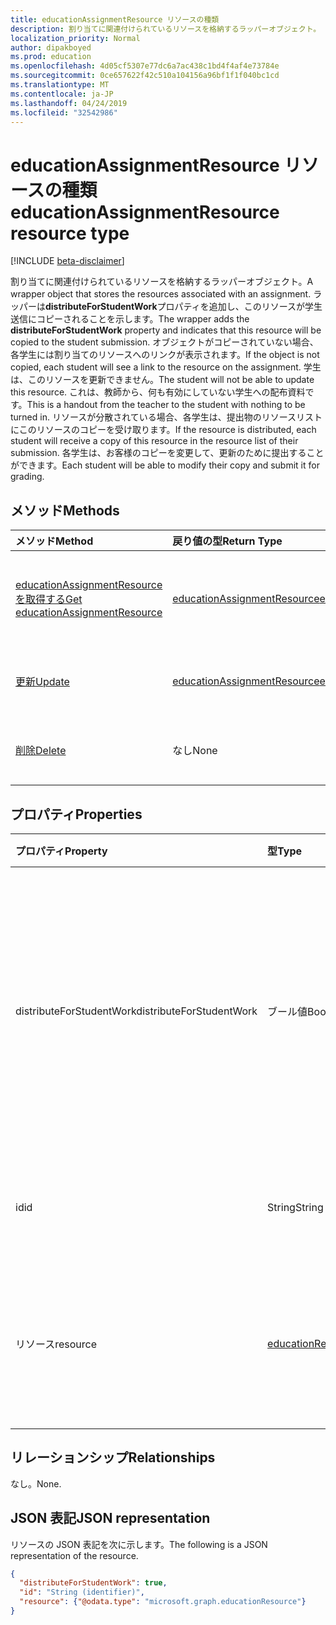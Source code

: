 ```yaml
---
title: educationAssignmentResource リソースの種類
description: 割り当てに関連付けられているリソースを格納するラッパーオブジェクト。 ラッパーは**distributeForStudentWork**プロパティを追加し、このリソースが
localization_priority: Normal
author: dipakboyed
ms.prod: education
ms.openlocfilehash: 4d05cf5307e77dc6a7ac438c1bd4f4af4e73784e
ms.sourcegitcommit: 0ce657622f42c510a104156a96bf1f1f040bc1cd
ms.translationtype: MT
ms.contentlocale: ja-JP
ms.lasthandoff: 04/24/2019
ms.locfileid: "32542986"
---
```

# <a name="educationassignmentresource-resource-type"></a><span data-ttu-id="48f2b-104">educationAssignmentResource リソースの種類</span><span class="sxs-lookup"><span data-stu-id="48f2b-104">educationAssignmentResource resource type</span></span>

[!INCLUDE [beta-disclaimer](../../includes/beta-disclaimer.md)]

<span data-ttu-id="48f2b-105">割り当てに関連付けられているリソースを格納するラッパーオブジェクト。</span><span class="sxs-lookup"><span data-stu-id="48f2b-105">A wrapper object that stores the resources associated with an assignment.</span></span> <span data-ttu-id="48f2b-106">ラッパーは**distributeForStudentWork**プロパティを追加し、このリソースが学生送信にコピーされることを示します。</span><span class="sxs-lookup"><span data-stu-id="48f2b-106">The wrapper adds the **distributeForStudentWork** property and indicates that this resource will be copied to the student submission.</span></span>  <span data-ttu-id="48f2b-107">オブジェクトがコピーされていない場合、各学生には割り当てのリソースへのリンクが表示されます。</span><span class="sxs-lookup"><span data-stu-id="48f2b-107">If the object is not copied, each student will see a link to the resource on the assignment.</span></span> <span data-ttu-id="48f2b-108">学生は、このリソースを更新できません。</span><span class="sxs-lookup"><span data-stu-id="48f2b-108">The student will not be able to update this resource.</span></span> <span data-ttu-id="48f2b-109">これは、教師から、何も有効にしていない学生への配布資料です。</span><span class="sxs-lookup"><span data-stu-id="48f2b-109">This is a handout from the teacher to the student with nothing to be turned in.</span></span> <span data-ttu-id="48f2b-110">リソースが分散されている場合、各学生は、提出物のリソースリストにこのリソースのコピーを受け取ります。</span><span class="sxs-lookup"><span data-stu-id="48f2b-110">If the resource is distributed, each student will receive a copy of this resource in the resource list of their submission.</span></span> <span data-ttu-id="48f2b-111">各学生は、お客様のコピーを変更して、更新のために提出することができます。</span><span class="sxs-lookup"><span data-stu-id="48f2b-111">Each student will be able to modify their copy and submit it for grading.</span></span>


## <a name="methods"></a><span data-ttu-id="48f2b-112">メソッド</span><span class="sxs-lookup"><span data-stu-id="48f2b-112">Methods</span></span>

| <span data-ttu-id="48f2b-113">メソッド</span><span class="sxs-lookup"><span data-stu-id="48f2b-113">Method</span></span>           | <span data-ttu-id="48f2b-114">戻り値の型</span><span class="sxs-lookup"><span data-stu-id="48f2b-114">Return Type</span></span>    |<span data-ttu-id="48f2b-115">説明</span><span class="sxs-lookup"><span data-stu-id="48f2b-115">Description</span></span>|
|:---------------|:--------|:----------|
|[<span data-ttu-id="48f2b-116">educationAssignmentResource を取得する</span><span class="sxs-lookup"><span data-stu-id="48f2b-116">Get educationAssignmentResource</span></span>](../api/educationassignmentresource-get.md) | [<span data-ttu-id="48f2b-117">educationAssignmentResource</span><span class="sxs-lookup"><span data-stu-id="48f2b-117">educationAssignmentResource</span></span>](educationassignmentresource.md) |<span data-ttu-id="48f2b-118">**educationAssignmentResource**オブジェクトのプロパティとリレーションシップを読み取ります。</span><span class="sxs-lookup"><span data-stu-id="48f2b-118">Read properties and relationships of an **educationAssignmentResource** object.</span></span>|
|[<span data-ttu-id="48f2b-119">更新</span><span class="sxs-lookup"><span data-stu-id="48f2b-119">Update</span></span>](../api/educationassignmentresource-update.md) | [<span data-ttu-id="48f2b-120">educationAssignmentResource</span><span class="sxs-lookup"><span data-stu-id="48f2b-120">educationAssignmentResource</span></span>](educationassignmentresource.md) |<span data-ttu-id="48f2b-121">**educationAssignmentResource**オブジェクトを更新します。</span><span class="sxs-lookup"><span data-stu-id="48f2b-121">Update an **educationAssignmentResource** object.</span></span> |
|[<span data-ttu-id="48f2b-122">削除</span><span class="sxs-lookup"><span data-stu-id="48f2b-122">Delete</span></span>](../api/educationassignmentresource-delete.md) | <span data-ttu-id="48f2b-123">なし</span><span class="sxs-lookup"><span data-stu-id="48f2b-123">None</span></span> |<span data-ttu-id="48f2b-124">**educationAssignmentResource**オブジェクトを削除します。</span><span class="sxs-lookup"><span data-stu-id="48f2b-124">Delete an **educationAssignmentResource** object.</span></span> |

## <a name="properties"></a><span data-ttu-id="48f2b-125">プロパティ</span><span class="sxs-lookup"><span data-stu-id="48f2b-125">Properties</span></span>
| <span data-ttu-id="48f2b-126">プロパティ</span><span class="sxs-lookup"><span data-stu-id="48f2b-126">Property</span></span>     | <span data-ttu-id="48f2b-127">型</span><span class="sxs-lookup"><span data-stu-id="48f2b-127">Type</span></span>   |<span data-ttu-id="48f2b-128">説明</span><span class="sxs-lookup"><span data-stu-id="48f2b-128">Description</span></span>|
|:---------------|:--------|:----------|
|<span data-ttu-id="48f2b-129">distributeForStudentWork</span><span class="sxs-lookup"><span data-stu-id="48f2b-129">distributeForStudentWork</span></span>|<span data-ttu-id="48f2b-130">ブール値</span><span class="sxs-lookup"><span data-stu-id="48f2b-130">Boolean</span></span>|<span data-ttu-id="48f2b-131">このリソースを各学生送信にコピーして変更および提出する必要があるかどうかを示します。</span><span class="sxs-lookup"><span data-stu-id="48f2b-131">Indicates whether this resource should be copied to each student submission for modification and submission.</span></span>|
|<span data-ttu-id="48f2b-132">id</span><span class="sxs-lookup"><span data-stu-id="48f2b-132">id</span></span>|<span data-ttu-id="48f2b-133">String</span><span class="sxs-lookup"><span data-stu-id="48f2b-133">String</span></span>| <span data-ttu-id="48f2b-134">このリソースの ID。</span><span class="sxs-lookup"><span data-stu-id="48f2b-134">ID of this resource.</span></span> <span data-ttu-id="48f2b-135">読み取り専用。</span><span class="sxs-lookup"><span data-stu-id="48f2b-135">Read-only.</span></span>|
|<span data-ttu-id="48f2b-136">リソース</span><span class="sxs-lookup"><span data-stu-id="48f2b-136">resource</span></span>|[<span data-ttu-id="48f2b-137">educationResource</span><span class="sxs-lookup"><span data-stu-id="48f2b-137">educationResource</span></span>](educationresource.md)|<span data-ttu-id="48f2b-138">この割り当てに関連付けられているリソースオブジェクト。</span><span class="sxs-lookup"><span data-stu-id="48f2b-138">Resource object that has been associated with this assignment.</span></span>|

## <a name="relationships"></a><span data-ttu-id="48f2b-139">リレーションシップ</span><span class="sxs-lookup"><span data-stu-id="48f2b-139">Relationships</span></span>
<span data-ttu-id="48f2b-140">なし。</span><span class="sxs-lookup"><span data-stu-id="48f2b-140">None.</span></span>


## <a name="json-representation"></a><span data-ttu-id="48f2b-141">JSON 表記</span><span class="sxs-lookup"><span data-stu-id="48f2b-141">JSON representation</span></span>

<span data-ttu-id="48f2b-142">リソースの JSON 表記を次に示します。</span><span class="sxs-lookup"><span data-stu-id="48f2b-142">The following is a JSON representation of the resource.</span></span>

<!-- {
  "blockType": "resource",
  "optionalProperties": [

  ],
  "@odata.type": "microsoft.graph.educationAssignmentResource"
}-->

```json
{
  "distributeForStudentWork": true,
  "id": "String (identifier)",
  "resource": {"@odata.type": "microsoft.graph.educationResource"}
}

```

<!-- uuid: 8fcb5dbc-d5aa-4681-8e31-b001d5168d79
2015-10-25 14:57:30 UTC -->
<!--
{
  "type": "#page.annotation",
  "description": "educationAssignmentResource resource",
  "keywords": "",
  "section": "documentation",
  "tocPath": "",
  "suppressions": [
    "Error: /api-reference/beta/resources/educationassignmentresource.md:\r\n      Exception processing links.\r\n    System.ArgumentException: Link Definition was null. Link text: !INCLUDE [beta-disclaimer](../../includes/beta-disclaimer.md)\r\n      at ApiDoctor.Validation.DocFile.get_LinkDestinations()\r\n      at ApiDoctor.Validation.DocSet.ValidateLinks(Boolean includeWarnings, String[] relativePathForFiles, IssueLogger issues, Boolean requireFilenameCaseMatch, Boolean printOrphanedFiles)"
  ]
}
-->
